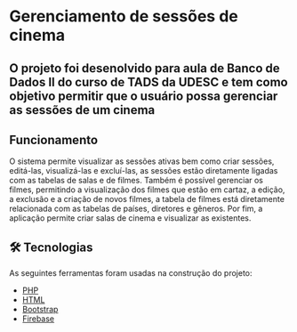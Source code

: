 # Gerenciamento de sessões de cinema

## O projeto foi desenolvido para aula de Banco de Dados II do curso de TADS da UDESC e tem como objetivo permitir que o usuário possa gerenciar as sessões de um cinema

## Funcionamento

O sistema permite visualizar as sessões ativas bem como criar sessões, editá-las, visualizá-las e excluí-las, as sessões estão diretamente ligadas com as tabelas de salas e de filmes. Também é possível gerenciar os filmes, permitindo a visualização dos filmes que estão em cartaz, a edição, a exclusão e a criação de novos filmes, a tabela de filmes está diretamente relacionada com as tabelas de países, diretores e gêneros. Por fim, a aplicação permite criar salas de cinema e visualizar as existentes.


## 🛠 Tecnologias

As seguintes ferramentas foram usadas na construção do projeto:

- [PHP](https://www.php.net)
- [HTML](https://html.spec.whatwg.org/multipage/)
- [Bootstrap](https://getbootstrap.com)
- [Firebase](firebase.google.com)

